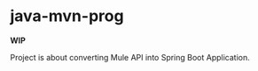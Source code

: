 # java-mvn-prog

********************************************WIP********************************************

Project is about converting Mule API into Spring Boot Application.
